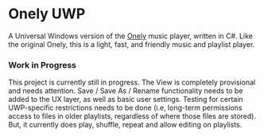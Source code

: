 # Onely UWP

A Universal Windows version of the [Onely](https://github.com/mphonic/onely) music player, written in C#. Like the original Onely, this is a light, fast, and friendly music and playlist player.

### Work in Progress

This project is currently still in progress. The View is completely provisional and needs attention. Save / Save As / Rename functionality needs to be added to the UX layer, as well as basic user settings. Testing for certain UWP-specific restrictions needs to be done (i.e, long-term permissions access to files in older playlists, regardless of where those files are stored). But, it currently does play, shuffle, repeat and allow editing on playlists.
